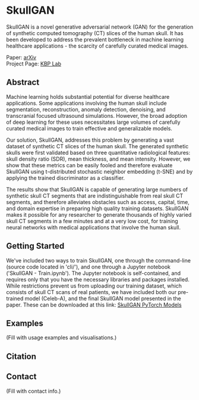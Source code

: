 # SkullGAN



SkullGAN is a novel generative adversarial network (GAN) for the generation of synthetic computed tomography (CT) slices of the human skull. It has been developed to address the prevalent bottleneck in machine learning healthcare applications - the scarcity of carefully curated medical images.

Paper: [arXiv](https://arxiv.org/list/cs.AI/recent) <br>
Project Page: [KBP Lab](https://kbplab.stanford.edu/SkullGAN/)

## Abstract

Machine learning holds substantial potential for diverse healthcare applications. Some applications involving the human skull include segmentation, reconstruction, anomaly detection, denoising, and transcranial focused ultrasound simulations. However, the broad adoption of deep learning for these uses necessitates large volumes of carefully curated medical images to train effective and generalizable models. 

Our solution, SkullGAN, addresses this problem by generating a vast dataset of synthetic CT slices of the human skull. The generated synthetic skulls were first validated based on three quantitative radiological features: skull density ratio (SDR), mean thickness, and mean intensity. However, we show that these metrics can be easily fooled and therefore evaluate SkullGAN using t-distributed stochastic neighbor embedding (t-SNE) and by applying the trained discriminator as a classifier. 

The results show that SkullGAN is capable of generating large numbers of synthetic skull CT segments that are indistinguishable from real skull CT segments, and therefore alleviates obstacles such as access, capital, time, and domain expertise in preparing high quality training datasets. SkullGAN makes it possible for any researcher to generate thousands of highly varied skull CT segments in a few minutes and at a very low cost, for training neural networks with medical applications that involve the human skull.

## Getting Started

We've included two ways to train SkullGAN, one through the command-line (source code located in 'cli/'), and one through a Jupyter notebook ('SkullGAN - Train.ipynb'). The Jupyter notebook is self-contained, and requires only that you have the necessary libraries and packages installed. While restrictions prevent us from uploading our training dataset, which consists of skull CT scans of real patients, we have included both our pre-trained model (Celeb-A), and the final SkullGAN model presented in the paper. These can be downloaded at this link: [SkullGAN PyTorch Models](https://drive.google.com/drive/folders/1KRLXFMssKKuQwXL5J9fVorhVGbZaSeK4?usp=sharing)



## Examples

(Fill with usage examples and visualisations.)

## Citation



## Contact

(Fill with contact info.)
